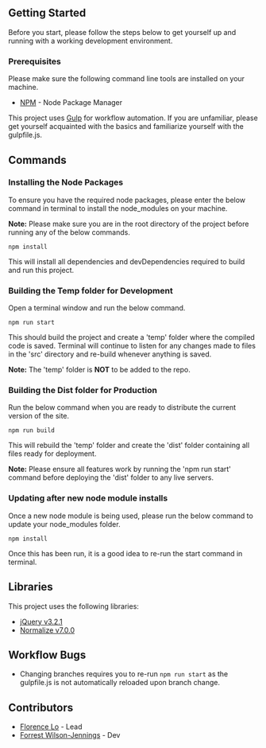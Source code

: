 ## Getting Started

Before you start, please follow the steps below to get yourself up and running with a working development environment.

### Prerequisites

Please make sure the following command line tools are installed on your machine.

* [NPM](https://www.npmjs.com) - Node Package Manager

This project uses [Gulp](https://gulpjs.com) for workflow automation. If you are unfamiliar, please get yourself acquainted with the basics and familiarize yourself with the gulpfile.js.

## Commands

### Installing the Node Packages

To ensure you have the required node packages, please enter the below command in terminal to install the node_modules on your machine.

**Note:** Please make sure you are in the root directory of the project before running any of the below commands.

```
npm install
```

This will install all dependencies and devDependencies required to build and run this project.

### Building the Temp folder for Development

Open a terminal window and run the below command.

```
npm run start
```

This should build the project and create a 'temp' folder where the compiled code is saved. Terminal will continue to listen for any changes made to files in the 'src' directory and re-build whenever anything is saved.

**Note:** The 'temp' folder is **NOT** to be added to the repo.

### Building the Dist folder for Production

Run the below command when you are ready to distribute the current version of the site.

```
npm run build
```

This will rebuild the 'temp' folder and create the 'dist' folder containing all files ready for deployment.

**Note:** Please ensure all features work by running the 'npm run start' command before deploying the 'dist' folder to any live servers.

### Updating after new node module installs

Once a new node module is being used, please run the below command to update your node_modules folder.

```
npm install
```

Once this has been run, it is a good idea to re-run the start command in terminal.

## Libraries

This project uses the following libraries:

* [jQuery v3.2.1](https://jquery.com/)
* [Normalize v7.0.0](https://necolas.github.io/normalize.css/)

## Workflow Bugs

* Changing branches requires you to re-run ```npm run start``` as the gulpfile.js is not automatically reloaded upon branch change.

## Contributors

* [Florence Lo](https://github.com/fpwl) - Lead
* [Forrest Wilson-Jennings](https://github.com/forrest-wilson) - Dev